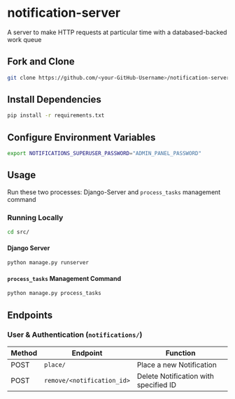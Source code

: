 # notification-server
A server to make HTTP requests at particular time with a databased-backed work queue

## Fork and Clone
```bash
git clone https://github.com/<your-GitHub-Username>/notification-server.git
```

## Install Dependencies
```bash
pip install -r requirements.txt
```

## Configure Environment Variables
```bash
export NOTIFICATIONS_SUPERUSER_PASSWORD="ADMIN_PANEL_PASSWORD"
```

## Usage

Run these two processes: Django-Server and `process_tasks` management command

### Running Locally
```bash
cd src/
```
#### Django Server
```bash
python manage.py runserver
```
#### `process_tasks` Management Command
```bash
python manage.py process_tasks
```

## Endpoints

### User & Authentication (`notifications/`)

| Method | Endpoint | Function |
|--|--|--|
| POST | `place/` | Place a new Notification |
| POST | `remove/<notification_id>` | Delete Notification with specified ID |

